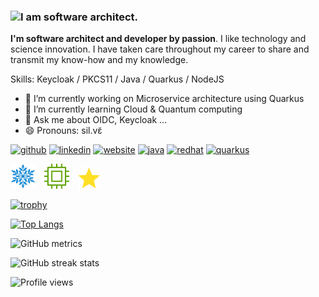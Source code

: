 <!-- https://arturssmirnovs.github.io/github-profile-readme-generator/ -->
<!-- https://gifrun.com/youtube/?v=3RGEYYJmMtU -->
### ![I am software architect.](https://malys.github.io/images/banner.gif)

**I'm software architect and developer by passion**.
I like technology and science innovation. 
I have taken care throughout my career to share and transmit my know-how and my knowledge.

Skills: Keycloak / PKCS11 / Java / Quarkus / NodeJS

- 🔭 I’m currently working on Microservice architecture using Quarkus 
- 🌱 I’m currently learning Cloud & Quantum computing 
- 💬 Ask me about OIDC, Keycloak ... 
- 😄 Pronouns:  sil.vɛ̃ 


[<img src='https://cdn.jsdelivr.net/npm/simple-icons@3.0.1/icons/github.svg' alt='github' height='40'>](https://github.com/malys)  [<img src='https://cdn.jsdelivr.net/npm/simple-icons@3.0.1/icons/linkedin.svg' alt='linkedin' height='40'>](https://www.linkedin.com/in/sylvain-malnuit-78368467/)  [<img src='https://cdn.jsdelivr.net/npm/simple-icons@3.0.1/icons/icloud.svg' alt='website' height='40'>](https://malys.github.io)  [<img src='https://cdn.jsdelivr.net/npm/simple-icons@3.0.1/icons/java.svg' alt='java' height='40'>](https://malys.github.io/tags/java/)  [<img src='https://cdn.jsdelivr.net/npm/simple-icons@3.0.1/icons/redhat.svg' alt='redhat' height='40'>](https://malys.github.io/tags/keycloak/)  [<img src='https://cdn.jsdelivr.net/npm/simple-icons@3.0.1/icons/quarkus.svg' alt='quarkus' height='40'>](https://malys.github.io/tags/quarkus/)  

<a href='https://archiveprogram.github.com/'><img src='https://raw.githubusercontent.com/acervenky/animated-github-badges/master/assets/acbadge.gif' width='40' height='40'></a> <a href='https://docs.github.com/en/developers'><img src='https://raw.githubusercontent.com/acervenky/animated-github-badges/master/assets/devbadge.gif' width='40' height='40'></a> <a href='https://stars.github.com/'><img src='https://raw.githubusercontent.com/acervenky/animated-github-badges/master/assets/starbadge.gif' width='35' height='35'></a> 

[![trophy](https://github-profile-trophy.vercel.app/?username=malys)](https://github.com/ryo-ma/github-profile-trophy)

[![Top Langs](https://github-readme-stats.vercel.app/api/top-langs/?username=malys)](https://github.com/anuraghazra/github-readme-stats)

![GitHub metrics](https://metrics.lecoq.io/malys)  

![GitHub streak stats](https://github-readme-streak-stats.herokuapp.com/?user=malys)  

![Profile views](https://gpvc.arturio.dev/malys)  
